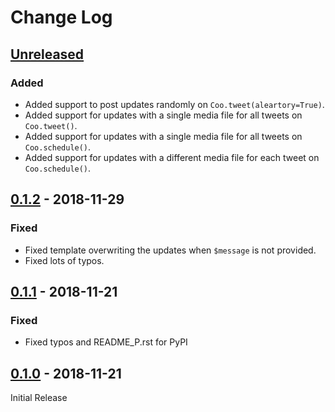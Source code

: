 # Change Log

## [Unreleased]

### Added

- Added support to post updates randomly on `Coo.tweet(aleartory=True)`.
- Added support for updates with a single media file for all tweets on `Coo.tweet()`.
- Added support for updates with a single media file for all tweets on `Coo.schedule()`.
- Added support for updates with a different media file for each tweet on `Coo.schedule()`.

## [0.1.2] - 2018-11-29

### Fixed

- Fixed template overwriting the updates when `$message` is not provided.
- Fixed lots of typos.

## [0.1.1] - 2018-11-21

### Fixed

- Fixed typos and README_P.rst for PyPI

## [0.1.0] - 2018-11-21

Initial Release

[Unreleased]: https://github.com/wilfredinni/coo/tree/master
[0.1.2]: https://github.com/wilfredinni/coo/releases/tag/0.1.2
[0.1.1]: https://github.com/wilfredinni/coo/releases/tag/0.1.1
[0.1.0]: https://github.com/wilfredinni/coo/releases/tag/0.1.0